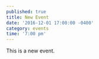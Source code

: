 ```yaml
---
published: true
title: New Event
date: '2016-12-01 17:00:00 -0400'
category: events
time: '7:00 pm'
---
```

This is a new event.

